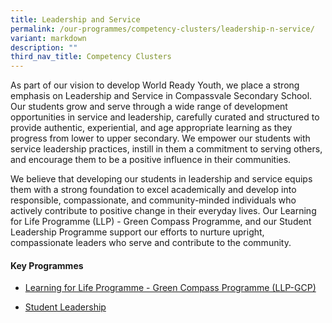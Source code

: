 ```yaml
---
title: Leadership and Service
permalink: /our-programmes/competency-clusters/leadership-n-service/
variant: markdown
description: ""
third_nav_title: Competency Clusters
---
```

As part of our vision to develop World Ready Youth, we place a strong emphasis on Leadership and Service in Compassvale Secondary School. Our students grow and serve through a wide range of development opportunities in service and leadership, carefully curated and structured to provide authentic, experiential, and age appropriate learning as they progress from lower to upper secondary. We empower our students with service leadership practices, instill in them a commitment to serving others, and encourage them to be a positive influence in their communities. 

We believe that developing our students in leadership and service equips them with a strong foundation to excel academically and develop into responsible, compassionate, and community-minded individuals who actively contribute to positive change in their everyday lives. Our Learning for Life Programme (LLP) - Green Compass Programme, and our Student Leadership Programme support our efforts to nurture upright, compassionate leaders who serve and contribute to the community.

#### Key Programmes


* [Learning for Life Programme - Green Compass Programme (LLP-GCP)](/our-programmes/distinctive-programmes/learning-for-life-programme-llp/)

* [Student Leadership](/our-programmes/student-development-programmes/student-leadership/)
